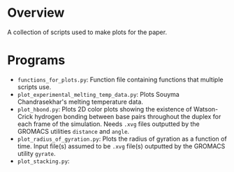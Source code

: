 # Overview 

A collection of scripts used to make plots for the paper.

# Programs

* `functions_for_plots.py`: Function file containing functions that multiple scripts use.
* `plot_experimental_melting_temp_data.py`: Plots Souyma Chandrasekhar's melting temperature data.
* `plot_hbond.py`: Plots 2D color plots showing the existence of Watson-Crick hydrogen bonding between base pairs throughout the duplex for each frame of the simulation. Needs `.xvg` files outputted by the GROMACS utilities `distance` and `angle`.
* `plot_radius_of_gyration.py`: Plots the radius of gyration as a function of time. Input file(s) assumed to be `.xvg` file(s) outputted by the GROMACS utility `gyrate`.
* `plot_stacking.py`:
